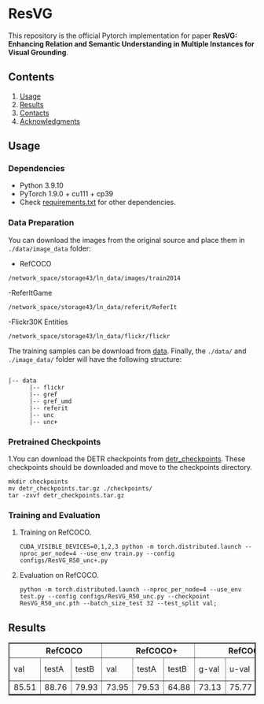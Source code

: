 # ResVG

This repository is the official Pytorch implementation for paper **ResVG: Enhancing Relation and Semantic Understanding in Multiple Instances for Visual Grounding**.

## Contents

1. [Usage](#usage)
2. [Results](#results)
3. [Contacts](#contacts)
4. [Acknowledgments](#acknowledgments)

## Usage

### Dependencies
- Python 3.9.10
- PyTorch 1.9.0 + cu111 + cp39
- Check [requirements.txt](requirements.txt) for other dependencies. 

### Data Preparation
You can download the images from the original source and place them in `./data/image_data` folder:
- RefCOCO
```
/network_space/storage43/ln_data/images/train2014
```
-ReferItGame
```
/network_space/storage43/ln_data/referit/ReferIt
```
-Flickr30K Entities
```
/network_space/storage43/ln_data/flickr/flickr
```

The training samples can be download from [data](). Finally, the `./data/` and `./image_data/` folder will have the following structure:

```

|-- data
      |-- flickr
      |-- gref
      |-- gref_umd
      |-- referit
      |-- unc
      |-- unc+
```

### Pretrained Checkpoints
1.You can download the DETR checkpoints from [detr_checkpoints](https://disk.pku.edu.cn:443/link/4E6B5343270CC07E52A88AA8A7A31CE8). These checkpoints should be downloaded and move to the checkpoints directory.

```
mkdir checkpoints
mv detr_checkpoints.tar.gz ./checkpoints/
tar -zxvf detr_checkpoints.tar.gz
```

### Training and Evaluation

1.  Training on RefCOCO. 
    ```
    CUDA_VISIBLE_DEVICES=0,1,2,3 python -m torch.distributed.launch --nproc_per_node=4 --use_env train.py --config configs/ResVG_R50_unc+.py
    ```

2.  Evaluation on RefCOCO.
    ```
    python -m torch.distributed.launch --nproc_per_node=4 --use_env test.py --config configs/ResVG_R50_unc.py --checkpoint ResVG_R50_unc.pth --batch_size_test 32 --test_split val;
    ```

## Results

<table border="2">
    <thead>
        <tr>
            <th colspan=3> &nbsp&nbsp&nbsp&nbsp&nbsp&nbsp&nbsp RefCOCO </th>
            <th colspan=3> &nbsp&nbsp&nbsp&nbsp&nbsp&nbsp&nbsp RefCOCO+</th>
            <th colspan=3> &nbsp&nbsp&nbsp&nbsp&nbsp&nbsp&nbsp RefCOCOg</th>
            <th colspan=1> ReferItGame</th>
            <th colspan=1> Flickr30K</th>
        </tr>
    </thead>
    <tbody>
    <tr>    
            <td>val</td>
            <td>testA</td>
            <td>testB</td>
            <td>val</td>
            <td>testA</td>
            <td>testB</td>
            <td>g-val</td>
            <td>u-val</td>
            <td>u-test</td>
            <td>test</td>
            <td>test</td>
        </tr>
    </tbody>
    <tbody>
    <tr>
            <td>85.51</td>
            <td>88.76</td>
            <td>79.93</td>
            <td>73.95</td>
            <td>79.53</td>
            <td>64.88</td>
            <td>73.13</td>
            <td>75.77</td>
            <td>74.53</td>
            <td>72.35</td>
            <td>79.52</td>
        </tr>
    </tbody>
</table>
